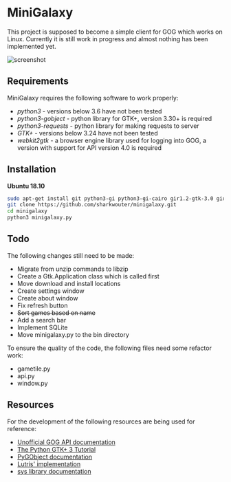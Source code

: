 # MiniGalaxy
This project is supposed to become a simple client for GOG which works on Linux. Currently it is still work in progress and almost nothing has been implemented yet.

![screenshot](https://github.com/sharkwouter/minigalaxy/raw/master/screenshot.png)

## Requirements

MiniGalaxy requires the following software to work properly:

* *python3* - versions below 3.6 have not been tested
* *python3-gobject* - python library for GTK+, version 3.30+ is required
* *python3-requests* - python library for making requests to server
* *GTK+* - versions below 3.24 have not been tested
* *webkit2gtk* - a browser engine library used for logging into GOG, a version with support for API version 4.0 is required

## Installation

**Ubuntu 18.10**

```sh
sudo apt-get install git python3-gi python3-gi-cairo gir1.2-gtk-3.0 gir1.2-webkit2-4.0 python3-requests
git clone https://github.com/sharkwouter/minigalaxy.git
cd minigalaxy
python3 minigalaxy.py
```

## Todo

The following changes still need to be made:

* Migrate from unzip commands to libzip
* Create a Gtk.Application class which is called first
* Move download and install locations
* Create settings window
* Create about window
* Fix refresh button
* ~~Sort games based on name~~
* Add a search bar
* Implement SQLite
* Move minigalaxy.py to the bin directory

To ensure the quality of the code, the following files need some refactor work:

* gametile.py
* api.py
* window.py

## Resources
For the development of the following resources are being used for reference:

* [Unofficial GOG API documentation](https://gogapidocs.readthedocs.io/en/latest/)
* [The Python GTK+ 3 Tutorial](https://python-gtk-3-tutorial.readthedocs.io/en/latest/)
* [PyGObject documentation](https://pygobject.readthedocs.io/en/latest/index.html)
* [Lutris' implementation](https://github.com/lutris/lutris/blob/gog/lutris/services/gog.py)
* [sys library documentation](https://docs.python.org/3/library/sys.html#sys.platform)
